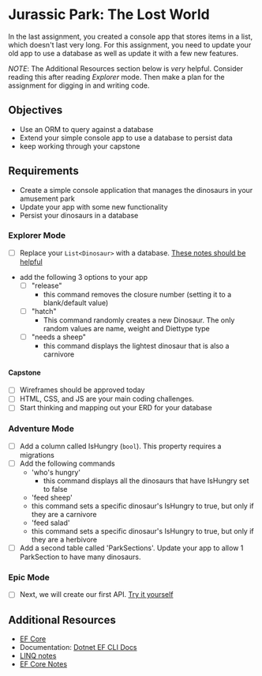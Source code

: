 # Jurassic Park: The Lost World

In the last assignment, you created a console app that stores items in a list, which doesn't last very long. For this assignment, you need to update your old app to use a database as well as update it with a few new features.

_NOTE_: The Additional Resources section below is _very_ helpful. Consider reading this after reading _Explorer_ mode. Then make a plan for the assignment for digging in and writing code.

## Objectives

- Use an ORM to query against a database
- Extend your simple console app to use a database to persist data
- keep working through your capstone

## Requirements

- Create a simple console application that manages the dinosaurs in your amusement park
- Update your app with some new functionality
- Persist your dinosaurs in a database

### Explorer Mode

- [ ] Replace your `List<Dinosaur>` with a database. [These notes should be helpful](https://suncoast.io/handbook/curriculum/back-end/full-stack-i/lecture/dotnet/04-entity-framework/)
- add the following 3 options to your app
  - [ ] "release"
    - this command removes the closure number (setting it to a blank/default value)
  - [ ] "hatch"
    - This command randomly creates a new Dinosaur. The only random values are name, weight and Diettype type
  - [ ] "needs a sheep"
    - this command displays the lightest dinosaur that is also a carnivore

#### Capstone

- [ ] Wireframes should be approved today
- [ ] HTML, CSS, and JS are your main coding challenges.
- [ ] Start thinking and mapping out your ERD for your database

### Adventure Mode

- [ ] Add a column called IsHungry (`bool`). This property requires a migrations
- [ ] Add the following commands
  - 'who's hungry'
    - this command displays all the dinosaurs that have IsHungry set to false
  - 'feed sheep'
  - this command sets a specific dinosaur's IsHungry to true, but only if they are a carnivore
  - 'feed salad'
  - this command sets a specific dinosaur's IsHungry to true, but only if they are a herbivore
- [ ] Add a second table called 'ParkSections'. Update your app to allow 1 ParkSection to have many dinosaurs.

### Epic Mode

- [ ] Next, we will create our first API. [Try it yourself](https://docs.microsoft.com/en-us/aspnet/core/tutorials/first-web-api?view=aspnetcore-3.1&tabs=visual-studio)

## Additional Resources

- [EF Core](https://docs.microsoft.com/en-us/ef/core/)
- Documentation: [Dotnet EF CLI Docs](https://docs.microsoft.com/en-us/ef/core/miscellaneous/cli/dotnet)
- [LINQ notes](https://suncoast.io/handbook/curriculum/back-end/full-stack-i/lecture/dotnet/03-Linq/)
- [EF Core Notes](https://suncoast.io/handbook/curriculum/back-end/full-stack-i/lecture/dotnet/04-entity-framework/)
